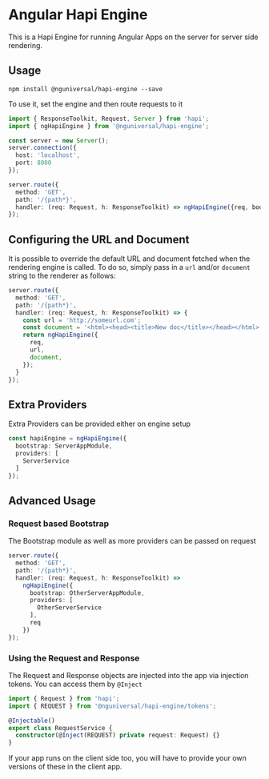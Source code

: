 # Angular Hapi Engine

This is a Hapi Engine for running Angular Apps on the server for server side rendering.

## Usage

`npm install @nguniversal/hapi-engine --save`

To use it, set the engine and then route requests to it

```ts
import { ResponseToolkit, Request, Server } from 'hapi';
import { ngHapiEngine } from '@nguniversal/hapi-engine';

const server = new Server();
server.connection({
  host: 'localhost',
  port: 8000
});

server.route({
  method: 'GET',
  path: '/{path*}',
  handler: (req: Request, h: ResponseToolkit) => ngHapiEngine({req, bootstrap: ServerAppModule})
});
```

## Configuring the URL and Document

It is possible to override the default URL and document fetched when the rendering engine
is called. To do so, simply pass in a `url` and/or `document` string to the renderer as follows:

```ts
server.route({
  method: 'GET',
  path: '/{path*}',
  handler: (req: Request, h: ResponseToolkit) => {
    const url = 'http://someurl.com';
    const document = '<html><head><title>New doc</title></head></html>';
    return ngHapiEngine({
      req,
      url,
      document,
    });
  }
});
```

## Extra Providers

Extra Providers can be provided either on engine setup

```ts
const hapiEngine = ngHapiEngine({
  bootstrap: ServerAppModule,
  providers: [
    ServerService
  ]
});
```

## Advanced Usage

### Request based Bootstrap

The Bootstrap module as well as more providers can be passed on request

```ts
server.route({
  method: 'GET',
  path: '/{path*}',
  handler: (req: Request, h: ResponseToolkit) => 
    ngHapiEngine({
      bootstrap: OtherServerAppModule,
      providers: [
        OtherServerService
      ],
      req
    })
});
```

### Using the Request and Response

The Request and Response objects are injected into the app via injection tokens.
You can access them by `@Inject`

```ts
import { Request } from 'hapi';
import { REQUEST } from '@nguniversal/hapi-engine/tokens';

@Injectable()
export class RequestService {
  constructor(@Inject(REQUEST) private request: Request) {}
}
```

If your app runs on the client side too, you will have to provide your own versions of these in the client app.
